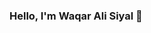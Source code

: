 ### Hello, I'm Waqar Ali Siyal 👋

<!--
**siraiwaqarali/siraiwaqarali** is a ✨ _special_ ✨ repository because its `README.md` (this file) appears on your GitHub profile.

Here are some ideas to get you started:

- 🔭 I’m currently working on ... Native Android App Development and Flutter
- 🌱 I’m currently learning ... Javascript
- 👯 I’m looking to collaborate on ... 
- 🤔 I’m looking for help with ...
- 💬 Ask me about ... 
- 📫 How to reach me: ...
- 😄 Pronouns: ... He/His
- ⚡ Fun fact: ...
-->
